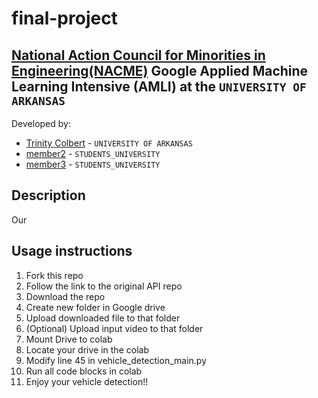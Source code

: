 <!--
Name of your teams' final project
-->
# final-project
## [National Action Council for Minorities in Engineering(NACME)](https://www.nacme.org) Google Applied Machine Learning Intensive (AMLI) at the `UNIVERSITY OF ARKANSAS`

<!--
List all of the members who developed the project and
link to each members respective GitHub profile
-->
Developed by: 
- [Trinity Colbert](https://github.com/trinitykcolbert) - `UNIVERSITY OF ARKANSAS`
- [member2](https://github.com/cbaker6) - `STUDENTS_UNIVERSITY` 
- [member3](https://github.com/cbaker6) - `STUDENTS_UNIVERSITY` 

## Description
Our 
<!--
Give a short description on what your project accomplishes and what tools is uses. In addition, you can drop screenshots directly into your README file to add them to your README. Take these from your presentations.
-->

## Usage instructions
<!--
Give details on how to install fork and install your project. You can get all of the python dependencies for your project by typing `pip3 freeze requirements.txt` on the system that runs your project. Add the generated `requirements.txt` to this repo.
-->
1. Fork this repo
2. Follow the link to the original API repo
3. Download the repo
4. Create new folder in Google drive
5. Upload downloaded file to that folder
6. (Optional) Upload input video to that folder
7. Mount Drive to colab
8. Locate your drive in the colab
9. Modify line 45 in vehicle_detection_main.py
10. Run all code blocks in colab
11. Enjoy your vehicle detection!!
